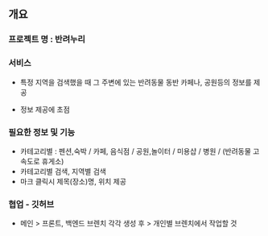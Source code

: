 ## 개요

### 프로젝트 명 : 반려누리

### 서비스

- 특정 지역을 검색했을 때 그 주변에 있는 반려동물 동반 카페나, 공원등의 정보를 제공

- 정보 제공에 초점

### 필요한 정보 및 기능

- 카테고리별 : 펜션,숙박 / 카페, 음식점 / 공원,놀이터 / 미용샵 / 병원 / (반려동물 고속도로 휴게소)
- 카테고리별 검색, 지역별 검색
- 마크 클릭시 제목(장소)명, 위치 제공

### 협업 - 깃허브

- 메인 > 프론트, 백엔드 브렌치 각각 생성 후 > 개인별 브렌치에서 작업할 것
